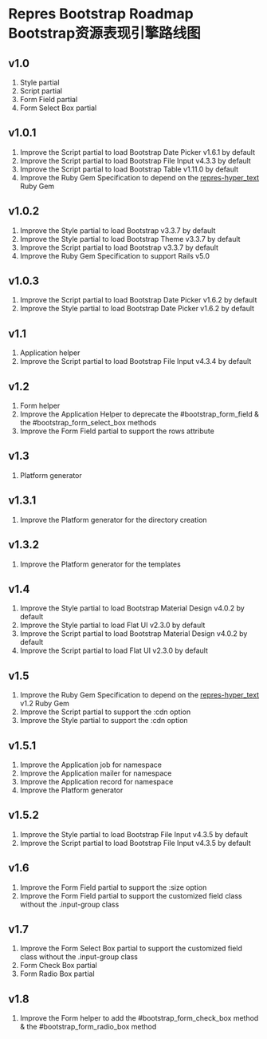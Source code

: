 # Repres Bootstrap Roadmap Bootstrap资源表现引擎路线图

## v1.0
1. Style partial
2. Script partial
3. Form Field partial
4. Form Select Box partial

## v1.0.1
1. Improve the Script partial to load Bootstrap Date Picker v1.6.1 by default
2. Improve the Script partial to load Bootstrap File Input v4.3.3 by default
3. Improve the Script partial to load Bootstrap Table v1.11.0 by default
4. Improve the Ruby Gem Specification to depend on the [repres-hyper_text](https://github.com/topbitdu/repres-hyper_text) Ruby Gem

## v1.0.2
1. Improve the Style partial to load Bootstrap v3.3.7 by default
2. Improve the Style partial to load Bootstrap Theme v3.3.7 by default
3. Improve the Script partial to load Bootstrap v3.3.7 by default
4. Improve the Ruby Gem Specification to support Rails v5.0

## v1.0.3
1. Improve the Script partial to load Bootstrap Date Picker v1.6.2 by default
2. Improve the Style partial to load Bootstrap Date Picker v1.6.2 by default

## v1.1
1. Application helper
2. Improve the Script partial to load Bootstrap File Input v4.3.4 by default

## v1.2
1. Form helper
2. Improve the Application Helper to deprecate the #bootstrap_form_field & the #bootstrap_form_select_box methods
3. Improve the Form Field partial to support the rows attribute

## v1.3
1. Platform generator

## v1.3.1
1. Improve the Platform generator for the directory creation

## v1.3.2
1. Improve the Platform generator for the templates

## v1.4
1. Improve the Style partial to load Bootstrap Material Design v4.0.2 by default
2. Improve the Style partial to load Flat UI v2.3.0 by default
3. Improve the Script partial to load Bootstrap Material Design v4.0.2 by default
4. Improve the Script partial to load Flat UI v2.3.0 by default

## v1.5
1. Improve the Ruby Gem Specification to depend on the [repres-hyper_text](https://github.com/topbitdu/repres-hyper_text) v1.2 Ruby Gem
2. Improve the Script partial to support the :cdn option
3. Improve the Style partial to support the :cdn option

## v1.5.1
1. Improve the Application job for namespace
2. Improve the Application mailer for namespace
3. Improve the Application record for namespace
4. Improve the Platform generator

## v1.5.2
1. Improve the Style partial to load Bootstrap File Input v4.3.5 by default
2. Improve the Script partial to load Bootstrap File Input v4.3.5 by default

## v1.6
1. Improve the Form Field partial to support the :size option
2. Improve the Form Field partial to support the customized field class without the .input-group class

## v1.7
1. Improve the Form Select Box partial to support the customized field class without the .input-group class
2. Form Check Box partial
3. Form Radio Box partial

## v1.8
1. Improve the Form helper to add the #bootstrap_form_check_box method & the #bootstrap_form_radio_box method
